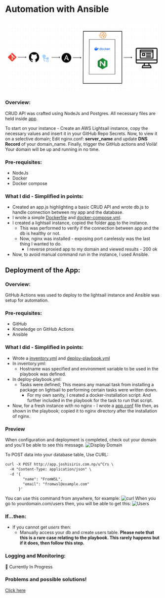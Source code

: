 # Automation with Ansible
![Ansible Flow](https://github.com/SirJosh-i/NodeJs-CRUD-App-Deploy-Via-Ansible/blob/master/images/AnsibleFlow.png)

### Overview:
CRUD API was crafted using NodeJs and Postgres. All necessary files are held inside [app](https://github.com/SirJosh-i/NodeJs-CRUD-App-Deploy-Via-Ansible/tree/master/app).

To start on your instance - Create an AWS Lightsail instance, copy the necessary values and insert it in your GitHub Repo Secrets. Now, to view it on a selective domain; Edit nginx.conf: **server_name** and update **DNS Record** of your domain_name. Finally, trigger the GitHub actions and Voilà! Your domain will be up and running in no time.

### Pre-requisites:
- NodeJs
- Docker
- Docker compose

### What I did - Simplified in points:
- Created an app.js highlighting a basic CRUD API and wrote db.js to handle connection between my app and the database.
- I wrote a simple [Dockerfile](https://github.com/SirJosh-i/NodeJs-CRUD-App-Deploy-Via-Ansible/blob/master/app/Dockerfile) and [docker-compose.yml](https://github.com/SirJosh-i/NodeJs-CRUD-App-Deploy-Via-Ansible/blob/master/app/docker-compose.yml).
- I created a lightsail instance, copied the folder [app](https://github.com/SirJosh-i/NodeJs-CRUD-App-Deploy-Via-Ansible/tree/master/app) to the instance.
  - This was performed to verify if the connection between app and the db is healthy or not.
  - Now, nginx was installed - exposing port carelessly was the last thing I wanted to do.
    - I reverse proxied app to my domain and viewed results - 200 ok
- Now, to avoid manual command run in the instance, I used Ansible.

## Deployment of the App:
### Overview:
GitHub Actions was used to deploy to the lightsail instance and Ansible was setup for automation. 

### Pre-requisites:
- GitHub
- Knowledge on GitHub Actions
- Ansible

### What I did - Simplified in points:
- Wrote a [inventory.yml](https://github.com/SirJosh-i/NodeJs-CRUD-App-Deploy-Via-Ansible/blob/master/inventory.yml) and [deploy-playbook.yml](https://github.com/SirJosh-i/NodeJs-CRUD-App-Deploy-Via-Ansible/blob/master/deploy-playbook.yml)
- In inventory.yml:
  - Hostname was specified and environment variable to be used in the playbook was defined.
- In deploy-playbook.yml:
  - Tasks were defined; This means any manual task from installing a package on lightsail to performing certain tasks were written down.
    - For my own sanity, I created a docker-installation script: And further included in the playbook for the task to run that script.
- Now, for a fresh instance with no nginx - I wrote a [app.conf](https://github.com/SirJosh-i/NodeJs-CRUD-App-Deploy-Via-Ansible/blob/master/app.conf) file then, as shown in the playbook; copied it to nginx directory after the installation of nginx.

### Preview
When configuration and deployment is completed, check out your domain and you'll be able to see this message. 
![Display Domain](https://github.com/SirJosh-i/RESTAPI-CRUD-Automation-Using-Ansible/blob/master/images/domain-display-msg.png)

To POST data into your database table, Use CURL:
```
curl -X POST http://app.joshisiris.com.np/u^Crs \
  -H "Content-Type: application/json" \
  -d '{
        "name": "FromWSL",
        "email": "fromwsl@example.com"
      }'
```
You can use this command from anywhere, for example:
![curl](https://github.com/SirJosh-i/RESTAPI-CRUD-Automation-Using-Ansible/blob/master/images/curl-wsl.png)
When you go to yourdomain.com/users then, you will be able to get this:
![Users](https://github.com/SirJosh-i/RESTAPI-CRUD-Automation-Using-Ansible/blob/master/images/domain-display-users.png)

### If...then:
- If you cannot get *users* then:
  - Manually access your db and create users table.
**Please note that this is a rare case relating to the playbook. This rarely happens but if it does, then follow this step.**
### Logging and Monitoring:
🚧 Currently In Progress

### Problems and possible solutions!
[Click here](https://github.com/SirJosh-i/NodeJs-CRUD-App-Deploy-Via-Ansible/blob/master/Problems.md)

